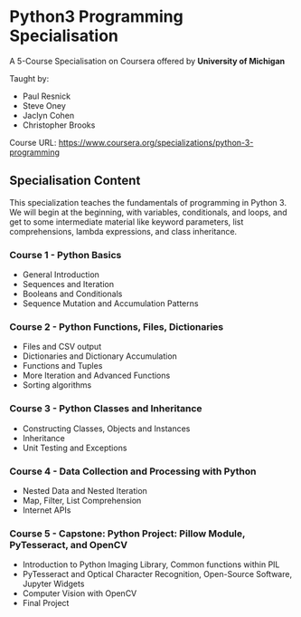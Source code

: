 # Python3 Programming Specialisation 
A 5-Course Specialisation on Coursera offered by <b> University of Michigan </b> 

Taught by:
- Paul Resnick
- Steve Oney 
- Jaclyn Cohen
- Christopher Brooks

Course URL: <a>https://www.coursera.org/specializations/python-3-programming</a>

## Specialisation Content
This specialization teaches the fundamentals of programming in Python 3. We will begin at the beginning, with variables, conditionals, and loops, and get to some intermediate material like keyword parameters, list comprehensions, lambda expressions, and class inheritance.

### Course 1 - Python Basics
- General Introduction
- Sequences and Iteration
- Booleans and Conditionals
- Sequence Mutation and Accumulation Patterns

### Course 2 - Python Functions, Files, Dictionaries
- Files and CSV output
- Dictionaries and Dictionary Accumulation
- Functions and Tuples
- More Iteration and Advanced Functions
- Sorting algorithms

### Course 3 - Python Classes and Inheritance
- Constructing Classes, Objects and Instances
- Inheritance
- Unit Testing and Exceptions

### Course 4 - Data Collection and Processing with Python
- Nested Data and Nested Iteration
- Map, Filter, List Comprehension
- Internet APIs

### Course 5 - Capstone: Python Project: Pillow Module, PyTesseract, and OpenCV
- Introduction to Python Imaging Library, Common functions within PIL
- PyTesseract and Optical Character Recognition, Open-Source Software, Jupyter Widgets
- Computer Vision with OpenCV
- Final Project
